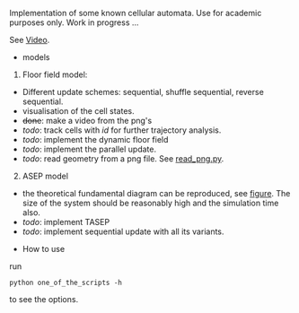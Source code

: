 Implementation of some known cellular automata. Use for academic purposes only.
Work in progress ...

See [Video](https://www.youtube.com/watch?v=xyU8jfzUxNg&feature=youtu.be).

* models

1. Floor field model:
  - Different update schemes: sequential, shuffle sequential, reverse sequential.
  - visualisation of the cell states.
  - ~~done~~: make a video from the png's
  - *todo*: track cells with _id_ for further trajectory analysis.
  - *todo*: implement the dynamic floor field
  - *todo*: implement the parallel update.
  - *todo*: read geometry from a png file. See [read_png.py](geometry/read_png.py).
2. ASEP model
  - the theoretical fundamental diagram can be reproduced, see [figure](figs/asep_fd.png). The size of the system should be reasonably high and the simulation time also.
  - *todo*: implement TASEP
  - *todo*: implement sequential update with all its variants.

* How to use

run

```
python one_of_the_scripts -h
``` 

to see the options.
